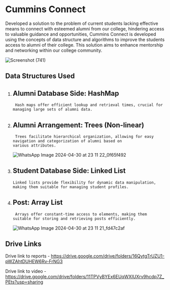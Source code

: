 
# Cummins Connect

Developed  a solution to the problem of current students lacking effective means to connect with esteemed alumni from our college, hindering access to valuable guidance and opportunities, Cummins Connect is developed using the concepts of data structure and algorithms  to improve the students access to alumni of their college. This solution aims to enhance mentorship and networking within our college community.

![Screenshot (741)](https://github.com/Swetathakare/Alumni-Connect/assets/143093330/0d9fae5c-3587-4baa-80b6-e9b731aaf20b)


## Data Structures Used


1. Alumni Database Side: HashMap
   --------------------------

        Hash maps offer efficient lookup and retrieval times, crucial for managing large sets of alumni data.

2. Alumni Arrangement: Trees (Non-linear)
   -------------------

        Trees facilitate hierarchical organization, allowing for easy navigation and categorization of alumni based on
       various attributes.
      ![WhatsApp Image 2024-04-30 at 23 11 22_0f65f492](https://github.com/Swetathakare/Alumni-Connect/assets/143093330/1db44c82-f938-4ef7-bf5a-13ad0962597c)


4. Student Database Side: Linked List
    ----------------
       Linked lists provide flexibility for dynamic data manipulation, making them suitable for managing student profiles.

5. Post: Array List
   ---------------
   
        Arrays offer constant-time access to elements, making them suitable for storing and retrieving posts efficiently.
   
   ![WhatsApp Image 2024-04-30 at 23 11 21_fd47c2af](https://github.com/Swetathakare/Alumni-Connect/assets/143093330/24f7ba1b-0e10-459c-857c-db5cf63c766c)


## Drive Links

Drive link to reports  - https://drive.google.com/drive/folders/16QytgTrUZU1-pWZAhtDUHEW6Rv-FrNG3


Drive link to video    -   https://drive.google.com/drive/folders/11TPVyBYEx6EUqWXIUXrv9hcdp7Z_PEts?usp=sharing
